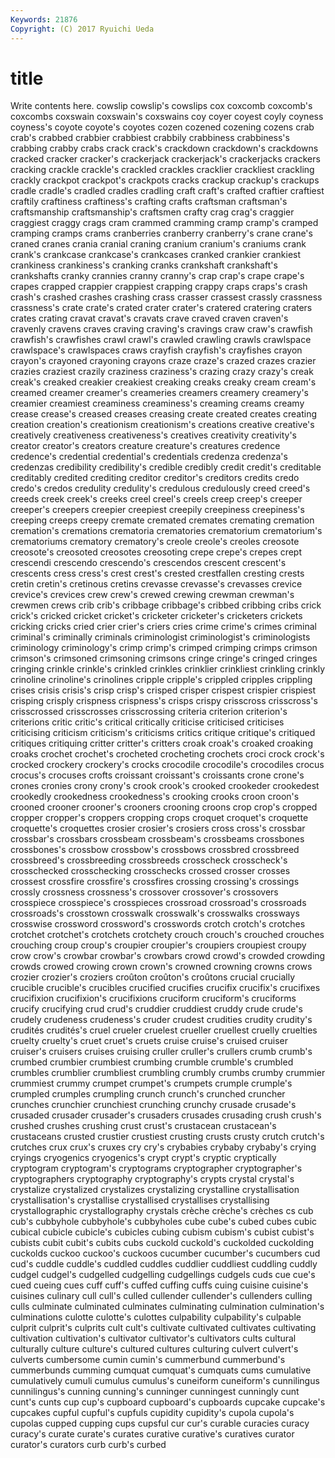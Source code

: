 ```yaml
---
Keywords: 21876 
Copyright: (C) 2017 Ryuichi Ueda
---
```


# title

Write contents here.
 cowslip cowslip's cowslips cox
coxcomb coxcomb's coxcombs coxswain coxswain's coxswains coy coyer coyest coyly
coyness coyness's coyote coyote's coyotes cozen cozened cozening cozens crab
crab's crabbed crabbier crabbiest crabbily crabbiness crabbiness's crabbing crabby crabs
crack crack's crackdown crackdown's crackdowns cracked cracker cracker's crackerjack crackerjack's
crackerjacks crackers cracking crackle crackle's crackled crackles cracklier crackliest crackling
crackly crackpot crackpot's crackpots cracks crackup crackup's crackups cradle cradle's
cradled cradles cradling craft craft's crafted craftier craftiest craftily craftiness
craftiness's crafting crafts craftsman craftsman's craftsmanship craftsmanship's craftsmen crafty crag
crag's craggier craggiest craggy crags cram crammed cramming cramp cramp's
cramped cramping cramps crams cranberries cranberry cranberry's crane crane's craned
cranes crania cranial craning cranium cranium's craniums crank crank's crankcase
crankcase's crankcases cranked crankier crankiest crankiness crankiness's cranking cranks crankshaft
crankshaft's crankshafts cranky crannies cranny cranny's crap crap's crape crape's
crapes crapped crappier crappiest crapping crappy craps craps's crash crash's
crashed crashes crashing crass crasser crassest crassly crassness crassness's crate
crate's crated crater crater's cratered cratering craters crates crating cravat
cravat's cravats crave craved craven craven's cravenly cravens craves craving
craving's cravings craw craw's crawfish crawfish's crawfishes crawl crawl's crawled
crawling crawls crawlspace crawlspace's crawlspaces craws crayfish crayfish's crayfishes crayon
crayon's crayoned crayoning crayons craze craze's crazed crazes crazier crazies
craziest crazily craziness craziness's crazing crazy crazy's creak creak's creaked
creakier creakiest creaking creaks creaky cream cream's creamed creamer creamer's
creameries creamers creamery creamery's creamier creamiest creaminess creaminess's creaming creams
creamy crease crease's creased creases creasing create created creates creating
creation creation's creationism creationism's creations creative creative's creatively creativeness creativeness's
creatives creativity creativity's creator creator's creators creature creature's creatures credence
credence's credential credential's credentials credenza credenza's credenzas credibility credibility's credible
credibly credit credit's creditable creditably credited crediting creditor creditor's creditors
credits credo credo's credos credulity credulity's credulous credulously creed creed's
creeds creek creek's creeks creel creel's creels creep creep's creeper
creeper's creepers creepier creepiest creepily creepiness creepiness's creeping creeps creepy
cremate cremated cremates cremating cremation cremation's cremations crematoria crematories crematorium
crematorium's crematoriums crematory crematory's creole creole's creoles creosote creosote's creosoted
creosotes creosoting crepe crepe's crepes crept crescendi crescendo crescendo's crescendos
crescent crescent's crescents cress cress's crest crest's crested crestfallen cresting
crests cretin cretin's cretinous cretins crevasse crevasse's crevasses crevice crevice's
crevices crew crew's crewed crewing crewman crewman's crewmen crews crib
crib's cribbage cribbage's cribbed cribbing cribs crick crick's cricked cricket
cricket's cricketer cricketer's cricketers crickets cricking cricks cried crier crier's
criers cries crime crime's crimes criminal criminal's criminally criminals criminologist
criminologist's criminologists criminology criminology's crimp crimp's crimped crimping crimps crimson
crimson's crimsoned crimsoning crimsons cringe cringe's cringed cringes cringing crinkle
crinkle's crinkled crinkles crinklier crinkliest crinkling crinkly crinoline crinoline's crinolines
cripple cripple's crippled cripples crippling crises crisis crisis's crisp crisp's
crisped crisper crispest crispier crispiest crisping crisply crispness crispness's crisps
crispy crisscross crisscross's crisscrossed crisscrosses crisscrossing criteria criterion criterion's criterions
critic critic's critical critically criticise criticised criticises criticising criticism criticism's
criticisms critics critique critique's critiqued critiques critiquing critter critter's critters
croak croak's croaked croaking croaks crochet crochet's crocheted crocheting crochets
croci crock crock's crocked crockery crockery's crocks crocodile crocodile's crocodiles
crocus crocus's crocuses crofts croissant croissant's croissants crone crone's crones
cronies crony crony's crook crook's crooked crookeder crookedest crookedly crookedness
crookedness's crooking crooks croon croon's crooned crooner crooner's crooners crooning
croons crop crop's cropped cropper cropper's croppers cropping crops croquet
croquet's croquette croquette's croquettes crosier crosier's crosiers cross cross's crossbar
crossbar's crossbars crossbeam crossbeam's crossbeams crossbones crossbones's crossbow crossbow's crossbows
crossbred crossbreed crossbreed's crossbreeding crossbreeds crosscheck crosscheck's crosschecked crosschecking crosschecks
crossed crosser crosses crossest crossfire crossfire's crossfires crossing crossing's crossings
crossly crossness crossness's crossover crossover's crossovers crosspiece crosspiece's crosspieces crossroad
crossroad's crossroads crossroads's crosstown crosswalk crosswalk's crosswalks crossways crosswise crossword
crossword's crosswords crotch crotch's crotches crotchet crotchet's crotchets crotchety crouch
crouch's crouched crouches crouching croup croup's croupier croupier's croupiers croupiest
croupy crow crow's crowbar crowbar's crowbars crowd crowd's crowded crowding
crowds crowed crowing crown crown's crowned crowning crowns crows crozier
crozier's croziers croûton croûton's croûtons crucial crucially crucible crucible's crucibles
crucified crucifies crucifix crucifix's crucifixes crucifixion crucifixion's crucifixions cruciform cruciform's
cruciforms crucify crucifying crud crud's cruddier cruddiest cruddy crude crude's
crudely crudeness crudeness's cruder crudest crudities crudity crudity's crudités crudités's
cruel crueler cruelest crueller cruellest cruelly cruelties cruelty cruelty's cruet
cruet's cruets cruise cruise's cruised cruiser cruiser's cruisers cruises cruising
cruller cruller's crullers crumb crumb's crumbed crumbier crumbiest crumbing crumble
crumble's crumbled crumbles crumblier crumbliest crumbling crumbly crumbs crumby crummier
crummiest crummy crumpet crumpet's crumpets crumple crumple's crumpled crumples crumpling
crunch crunch's crunched cruncher crunches crunchier crunchiest crunching crunchy crusade
crusade's crusaded crusader crusader's crusaders crusades crusading crush crush's crushed
crushes crushing crust crust's crustacean crustacean's crustaceans crusted crustier crustiest
crusting crusts crusty crutch crutch's crutches crux crux's cruxes cry
cry's crybabies crybaby crybaby's crying cryings cryogenics cryogenics's crypt crypt's
cryptic cryptically cryptogram cryptogram's cryptograms cryptographer cryptographer's cryptographers cryptography cryptography's
crypts crystal crystal's crystalize crystalized crystalizes crystalizing crystalline crystallisation crystallisation's
crystallise crystallised crystallises crystallising crystallographic crystallography crystals crèche crèche's crèches
cs cub cub's cubbyhole cubbyhole's cubbyholes cube cube's cubed cubes
cubic cubical cubicle cubicle's cubicles cubing cubism cubism's cubist cubist's
cubists cubit cubit's cubits cubs cuckold cuckold's cuckolded cuckolding cuckolds
cuckoo cuckoo's cuckoos cucumber cucumber's cucumbers cud cud's cuddle cuddle's
cuddled cuddles cuddlier cuddliest cuddling cuddly cudgel cudgel's cudgelled cudgelling
cudgellings cudgels cuds cue cue's cued cueing cues cuff cuff's
cuffed cuffing cuffs cuing cuisine cuisine's cuisines culinary cull cull's
culled cullender cullender's cullenders culling culls culminate culminated culminates culminating
culmination culmination's culminations culotte culotte's culottes culpability culpability's culpable culprit
culprit's culprits cult cult's cultivate cultivated cultivates cultivating cultivation cultivation's
cultivator cultivator's cultivators cults cultural culturally culture culture's cultured cultures
culturing culvert culvert's culverts cumbersome cumin cumin's cummerbund cummerbund's cummerbunds
cumming cumquat cumquat's cumquats cums cumulative cumulatively cumuli cumulus cumulus's
cuneiform cuneiform's cunnilingus cunnilingus's cunning cunning's cunninger cunningest cunningly cunt
cunt's cunts cup cup's cupboard cupboard's cupboards cupcake cupcake's cupcakes
cupful cupful's cupfuls cupidity cupidity's cupola cupola's cupolas cupped cupping
cups cupsful cur cur's curable curacies curacy curacy's curate curate's
curates curative curative's curatives curator curator's curators curb curb's curbed
